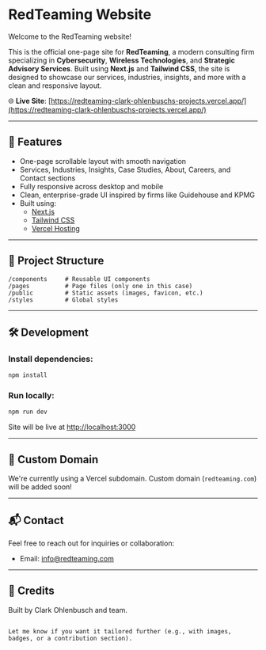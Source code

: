 # RedTeaming Website

Welcome to the RedTeaming website!

This is the official one-page site for **RedTeaming**, a modern consulting firm specializing in **Cybersecurity**, **Wireless Technologies**, and **Strategic Advisory Services**. Built using **Next.js** and **Tailwind CSS**, the site is designed to showcase our services, industries, insights, and more with a clean and responsive layout.

🌐 **Live Site**: [https://redteaming-clark-ohlenbuschs-projects.vercel.app/](https://redteaming-clark-ohlenbuschs-projects.vercel.app/)

---

## 🚀 Features

- One-page scrollable layout with smooth navigation
- Services, Industries, Insights, Case Studies, About, Careers, and Contact sections
- Fully responsive across desktop and mobile
- Clean, enterprise-grade UI inspired by firms like Guidehouse and KPMG
- Built using:
  - [Next.js](https://nextjs.org/)
  - [Tailwind CSS](https://tailwindcss.com/)
  - [Vercel Hosting](https://vercel.com/)

---

## 📁 Project Structure

```
/components     # Reusable UI components
/pages          # Page files (only one in this case)
/public         # Static assets (images, favicon, etc.)
/styles         # Global styles
```

---

## 🛠️ Development

### Install dependencies:

```bash
npm install
```

### Run locally:

```bash
npm run dev
```

Site will be live at [http://localhost:3000](http://localhost:3000)

---

## 📝 Custom Domain

We're currently using a Vercel subdomain. Custom domain (`redteaming.com`) will be added soon!

---

## 📬 Contact

Feel free to reach out for inquiries or collaboration:

- Email: info@redteaming.com
  
---

## 🧠 Credits

Built by Clark Ohlenbusch and team.
```

Let me know if you want it tailored further (e.g., with images, badges, or a contribution section).
